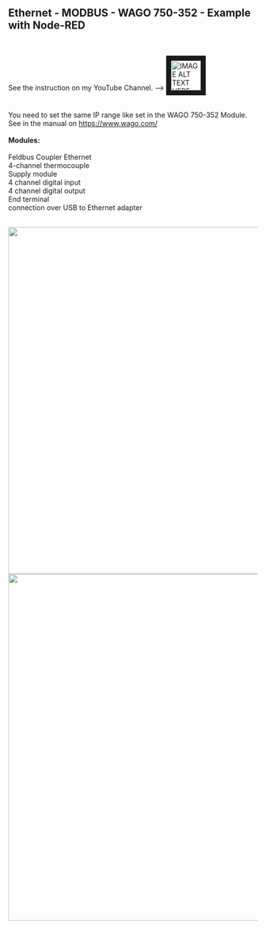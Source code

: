 <h2>Ethernet - MODBUS - WAGO 750-352 - Example with Node-RED</h2>
</br>

See the instruction on my YouTube Channel. --> <a href="https://youtu.be/4s56FcxEOWA" target="_blank">
 <img src="https://user-images.githubusercontent.com/36192933/50377674-d0e70800-0621-11e9-9848-b41b02b2e1ac.png" alt="IMAGE ALT TEXT HERE" width="60" border="10" />
</a>
</br>
</br>


You need to set the same IP range like set in the WAGO 750-352 Module.
See in the manual on https://www.wago.com/
</br></br>
<b>Modules: </b>
</br></br>
Feldbus Coupler Ethernet </br>
4-channel thermocouple</br> 
Supply module </br>
4 channel digital input </br>
4 channel digital output </br>
End terminal </br>
connection over USB to Ethernet adapter </br>
</br>

<img src="https://user-images.githubusercontent.com/36192933/55282880-e5881a00-534d-11e9-9bf3-04f12628d9fd.png" width="700">


<img src="https://user-images.githubusercontent.com/36192933/52901923-24349b80-320a-11e9-8038-cafc65cf509f.png" width="700">


